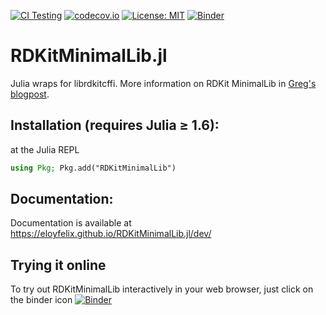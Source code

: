 [![CI Testing](https://github.com/JuliaData/DataFrames.jl/workflows/CI/badge.svg)](https://github.com/eloyfelix/RDKitMinimalLib.jl/actions?query=workflow%3ACI+branch%3Amain)
[![codecov.io](http://codecov.io/github/eloyfelix/RDKitMinimalLib.jl/coverage.svg?branch=main)](http://codecov.io/github/eloyfelix/RDKitMinimalLib.jl?branch=main)
[![License: MIT](https://img.shields.io/badge/License-MIT-yellow.svg)](https://github.com/eloyfelix/RDKitMinimalLib.jl/blob/main/LICENSE)
[![Binder](http://mybinder.org/badge.svg)](http://beta.mybinder.org/v2/gh/eloyfelix/RDKitMinimalLib.jl/notebooks?filepath=notebooks/demo.ipynb)

# RDKitMinimalLib.jl

Julia wraps for librdkitcffi. More information on RDKit MinimalLib in [Greg's blogpost](https://greglandrum.github.io/rdkit-blog/technical/2021/05/01/rdkit-cffi-part1.html).

## Installation (requires Julia ≥ 1.6):

at the Julia REPL
```julia
using Pkg; Pkg.add("RDKitMinimalLib")
```

## Documentation:

Documentation is available at https://eloyfelix.github.io/RDKitMinimalLib.jl/dev/

## Trying it online

To try out RDKitMinimalLib interactively in your web browser, just click on the binder icon [![Binder](http://mybinder.org/badge.svg)](http://beta.mybinder.org/v2/gh/eloyfelix/RDKitMinimalLib.jl/main?filepath=notebooks/demo.ipynb)
